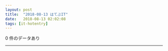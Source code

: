 ```yaml
---
layout: post
title:  "2018-08-13 はてぶIT"
date:   2018-08-13 02:02:08
tags: [it-hotentry]
---
```

0 件のデータあり

<hr>
